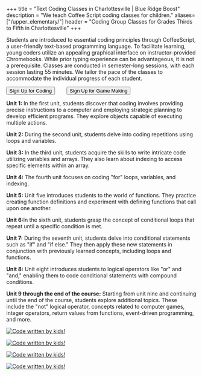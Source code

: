 +++
title = "Text Coding Classes in Charlottesville | Blue Ridge Boost"
description = "We teach Coffee Script coding classes for children."
aliases=["/upper_elementary/"]
header = "Coding Group Classes for Grades Thirds to Fifth in Charlottesville"
+++

<div class="container">
    <div class="row">
        <div class="col col-md-6 col-lg-8">
            <p>Students are introduced to essential coding principles through CoffeeScript, a user-friendly text-based programming language. To facilitate learning, young coders utilize an appealing graphical interface on instructor-provided Chromebooks. While prior typing experience can be advantageous, it is not a prerequisite. Classes are conducted in semester-long sessions, with each session lasting 55 minutes. We tailor the pace of the classes to accommodate the individual progress of each student.</p>
            <p><a href="https://spring-24-coffee-script.cheddarup.com"><button class="button-8s" role="button">Sign Up for Coding</button></a> &nbsp; &nbsp;&nbsp;&nbsp;&nbsp;
                <a href="https://spring-24-games-coffee-script.cheddarup.com"><button class="button-8s" role="button">Sign Up for Game Making</button></a>
            </p>
            <p><b>Unit 1:</b> In the first unit, students discover that coding involves providing precise instructions to a computer and employing strategic planning to develop efficient programs. They explore objects capable of executing multiple actions.</p>
            <p><b>Unit 2:</b> During the second unit, students delve into coding repetitions using loops and variables.</p>
            <p><b>Unit 3:</b> In the third unit, students acquire the skills to write intricate code utilizing variables and arrays. They also learn about indexing to access specific elements within an array.</p>
            <p><b>Unit 4:</b> The fourth unit focuses on coding "for" loops, variables, and indexing.</p>
            <p><b>Unit 5:</b> Unit five introduces students to the world of functions. They practice creating function definitions and experiment with defining functions that call upon one another.</p>
            <p><b>Unit 6:</b>In the sixth unit, students grasp the concept of conditional loops that repeat until a specific condition is met.</p>
            <p><b>Unit 7:</b> During the seventh unit, students delve into conditional statements such as "if" and "if else." They then apply these new statements in conjunction with previously learned concepts, including loops and functions.</p>
            <p><b>Unit 8:</b> Unit eight introduces students to logical operators like "or" and "and," enabling them to code conditional statements with compound conditions.</p>
            <p><b>Unit 9 through the end of the course:</b> Starting from unit nine and continuing until the end of the course, students explore additional topics. These include the "not" logical operator, concepts related to computer games, integer operators, return values from functions, event-driven programming, and more.</p>
        </div>
        <div class="col col-md-6 col-lg-3">
            <a href="https://www.codemonkey.com/courses/coding-adventure/"><img alt="Code written by kids!" src="/images/ca2.webp" class="img-fluid"></a><br><p></p> 
            <a href="https://www.codemonkey.com/courses/coding-adventure/"><img alt="Code written by kids!" src="/images/ca6.webp" class="img-fluid"></a><br><p></p> 
            <a href="https://www.codemonkey.com/courses/coding-adventure/"><img alt="Code written by kids!" src="/images/ca7.webp" class="img-fluid"></a><br><p></p> 
            <a href="https://www.codemonkey.com/courses/coding-adventure/"><img alt="Code written by kids!" src="/images/ca9.webp" class="img-fluid"></a>
        </div>
    </div>
</div>

